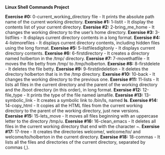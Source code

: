 **Linux Shell Commands Project**

**Exercise #0:** 0-current_working_directory file - It prints the absolute path name of the current working directory.
**Exersise #1:** 1-listit - It display the contents list of your current directory.
**Exersise #2:** 2-bring_me_home - It changes the working directory to the user’s home directory.
**Exersise #3:** 3-listfiles - It displays current directory contents in a long format.
**Exersise #4:** 4-listmorefiles - It displays current directory contents, including hidden files using the long format.
**Exersise #5:** 5-listfilesdigitonly - It displays current directory contents.
**Exersise #6:** 6-firstdirectory - It creates a directory named holberton in the /tmp/ directory.
**Exersise #7:** 7-movethatfile - It moves the file betty from /tmp/ to /tmp/holberton.
**Exersise #8:** 8-firstdelete - It deletes the file betty.
**Exersise #9:** 9-firstdirdeletion - It deletes the directory holberton that is in the /tmp directory. 
**Exersise #10:** 10-back - It changes the working directory to the previous one.
**Exersise #11:** 11-lists - It lists all files in the current directory and the parent of the working directory and the /boot directory (in this order), in long format. 
**Exersise #12:** 12-file_type - It prints the type of the file named iamafile.
**Exersise #13:** 13-symbolic_link - It creates a symbolic link to /bin/ls, named __ls__. 
**Exersise #14:** 14-copy_html - It copies all the HTML files from the current working directory to the parent of the working directory, just new versions.  
**Exersise #15:** 15-lets_move - It moves all files beginning with an uppercase letter to the directory /tmp/u.
**Exersise #16:** 16-clean_emacs - It deletes all files in the current working directory that end with the character ~.
**Exersise #17:** 17-tree - It creates the directories welcome/, welcome/to/ and welcome/to/holberton in the current directory.
**Exersise #18:** 18-commas - It lists all the files and directories of the current directory, separated by commas (,).
